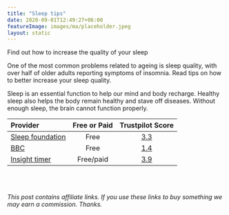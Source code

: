 ```yaml
---
title: "Sleep tips"
date: 2020-09-01T12:49:27+06:00
featureImage: images/ma/placeholder.jpeg
layout: static
---
```


Find out how to increase the quality of your sleep

One of the most common problems related to ageing is sleep quality, with over half of older adults reporting symptoms of insomnia. Read tips on how to better increase your sleep quality.

Sleep is an essential function to help our mind and body recharge. Healthy sleep also helps the body remain healthy and stave off diseases. Without enough sleep, the brain cannot function properly.

| Provider      | Free or Paid  |  Trustpilot Score  |
| :-----------          | :--------------:      |  :--------------:         |
| [Sleep foundation](https://www.thensf.org/10-sleep-tips-sleep-quality/) | Free | [3.3](https://uk.trustpilot.com/review/sleepfoundation.org) | 
| [BBC](https://www.bbc.co.uk/sounds/curation/p0bw83p3?partner=uk.co.bbc&origin=share-mobile) | Free | [1.4](https://uk.trustpilot.com/review/www.bbc.co.uk) | 
| [Insight timer](https://insighttimer.com/) | Free/paid | [3.9](https://uk.trustpilot.com/review/www.insighttimer.com) | 
  

<br/><br/>

*This post contains affiliate links. If you use these links to buy something we may
earn a commission. Thanks.*







